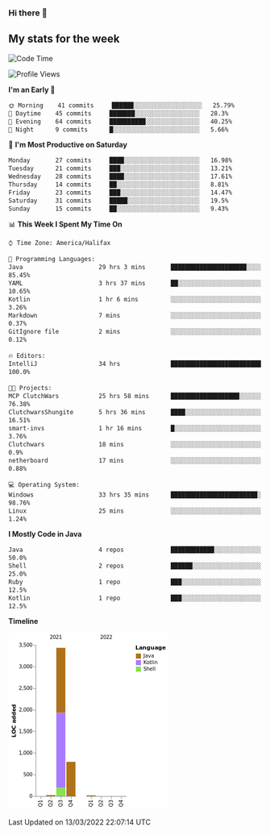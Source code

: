 ### Hi there 👋

## My stats for the week
<!--START_SECTION:waka-->
![Code Time](http://img.shields.io/badge/Code%20Time-67%20hrs%2039%20mins-blue)

![Profile Views](http://img.shields.io/badge/Profile%20Views-185-blue)

**I'm an Early 🐤** 

```text
🌞 Morning    41 commits     ██████░░░░░░░░░░░░░░░░░░░   25.79% 
🌆 Daytime    45 commits     ███████░░░░░░░░░░░░░░░░░░   28.3% 
🌃 Evening    64 commits     ██████████░░░░░░░░░░░░░░░   40.25% 
🌙 Night      9 commits      █░░░░░░░░░░░░░░░░░░░░░░░░   5.66%

```
📅 **I'm Most Productive on Saturday** 

```text
Monday       27 commits     ████░░░░░░░░░░░░░░░░░░░░░   16.98% 
Tuesday      21 commits     ███░░░░░░░░░░░░░░░░░░░░░░   13.21% 
Wednesday    28 commits     ████░░░░░░░░░░░░░░░░░░░░░   17.61% 
Thursday     14 commits     ██░░░░░░░░░░░░░░░░░░░░░░░   8.81% 
Friday       23 commits     ███░░░░░░░░░░░░░░░░░░░░░░   14.47% 
Saturday     31 commits     █████░░░░░░░░░░░░░░░░░░░░   19.5% 
Sunday       15 commits     ██░░░░░░░░░░░░░░░░░░░░░░░   9.43%

```


📊 **This Week I Spent My Time On** 

```text
⌚︎ Time Zone: America/Halifax

💬 Programming Languages: 
Java                     29 hrs 3 mins       █████████████████████░░░░   85.45% 
YAML                     3 hrs 37 mins       ██░░░░░░░░░░░░░░░░░░░░░░░   10.65% 
Kotlin                   1 hr 6 mins         ░░░░░░░░░░░░░░░░░░░░░░░░░   3.26% 
Markdown                 7 mins              ░░░░░░░░░░░░░░░░░░░░░░░░░   0.37% 
GitIgnore file           2 mins              ░░░░░░░░░░░░░░░░░░░░░░░░░   0.12%

🔥 Editors: 
IntelliJ                 34 hrs              █████████████████████████   100.0%

🐱‍💻 Projects: 
MCP ClutchWars           25 hrs 58 mins      ███████████████████░░░░░░   76.38% 
ClutchwarsShungite       5 hrs 36 mins       ████░░░░░░░░░░░░░░░░░░░░░   16.51% 
smart-invs               1 hr 16 mins        █░░░░░░░░░░░░░░░░░░░░░░░░   3.76% 
Clutchwars               18 mins             ░░░░░░░░░░░░░░░░░░░░░░░░░   0.9% 
netherboard              17 mins             ░░░░░░░░░░░░░░░░░░░░░░░░░   0.88%

💻 Operating System: 
Windows                  33 hrs 35 mins      ████████████████████████░   98.76% 
Linux                    25 mins             ░░░░░░░░░░░░░░░░░░░░░░░░░   1.24%

```

**I Mostly Code in Java** 

```text
Java                     4 repos             ████████████░░░░░░░░░░░░░   50.0% 
Shell                    2 repos             ██████░░░░░░░░░░░░░░░░░░░   25.0% 
Ruby                     1 repo              ███░░░░░░░░░░░░░░░░░░░░░░   12.5% 
Kotlin                   1 repo              ███░░░░░░░░░░░░░░░░░░░░░░   12.5%

```


**Timeline**

![Chart not found](https://raw.githubusercontent.com/lyndseyy/lyndseyy/main/charts/bar_graph.png) 


 Last Updated on 13/03/2022 22:07:14 UTC
<!--END_SECTION:waka-->